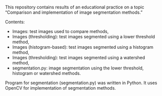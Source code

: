 This repository contains results of an educational practice on a topic “Comparison and implementation of image segmentation methods.”

Contents:
* Images: test images used to compare methods,
* Images (thresholding): test images segmented using a lower threshold method,
* Images (histogram-based): test images segmented using a histogram method,
* Images (thresholding): test images segmented using a watershed method,
* segmentation.py: image segmentation using the lower threshold, histogram or watershed methods.

Program for segmentation (segmentation.py) was written in Python. It uses OpenCV for implementation of segmentation methods.
